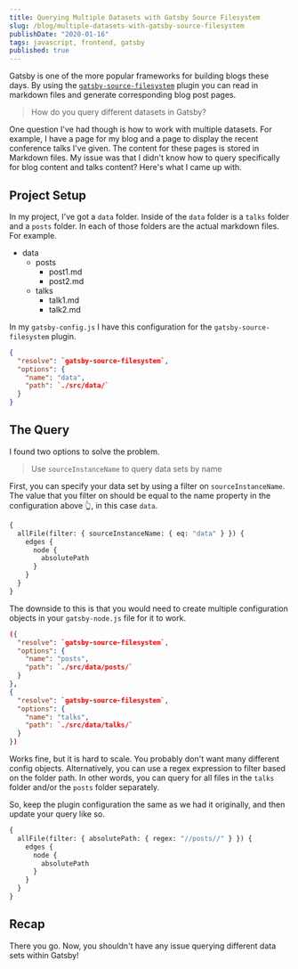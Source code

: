 ```yaml
---
title: Querying Multiple Datasets with Gatsby Source Filesystem
slug: /blog/multiple-datasets-with-gatsby-source-filesystem
publishDate: "2020-01-16"
tags: javascript, frontend, gatsby
published: true
---
```


Gatsby is one of the more popular frameworks for building blogs these days. By using the [`gatsby-source-filesystem`](https://www.gatsbyjs.org/packages/gatsby-source-filesystem/) plugin you can read in markdown files and generate corresponding blog post pages.

> How do you query different datasets in Gatsby?

One question I've had though is how to work with multiple datasets. For example, I have a page for my blog and a page to display the recent conference talks I've given. The content for these pages is stored in Markdown files. My issue was that I didn't know how to query specifically for blog content and talks content? Here's what I came up with.

## Project Setup

In my project, I've got a `data` folder. Inside of the `data` folder is a `talks` folder and a `posts` folder. In each of those folders are the actual markdown files. For example.

- data
  - posts
    - post1.md
    - post2.md
  - talks
    - talk1.md
    - talk2.md

In my `gatsby-config.js` I have this configuration for the `gatsby-source-filesystem` plugin.

```json
{
  "resolve": `gatsby-source-filesystem`,
  "options": {
    "name": "data",
    "path": `./src/data/`
  }
}
```

## The Query

I found two options to solve the problem.

> Use `sourceInstanceName` to query data sets by name

First, you can specify your data set by using a filter on `sourceInstanceName`. The value that you filter on should be equal to the name property in the configuration above 👆️, in this case `data`.

```graphql
{
  allFile(filter: { sourceInstanceName: { eq: "data" } }) {
    edges {
      node {
        absolutePath
      }
    }
  }
}
```

The downside to this is that you would need to create multiple configuration objects in your `gatsby-node.js` file for it to work.

```json
({
  "resolve": `gatsby-source-filesystem`,
  "options": {
    "name": "posts",
    "path": `./src/data/posts/`
  }
},
{
  "resolve": `gatsby-source-filesystem`,
  "options": {
    "name": "talks",
    "path": `./src/data/talks/`
  }
})
```

Works fine, but it is hard to scale. You probably don't want many different config objects. Alternatively, you can use a regex expression to filter based on the folder path. In other words, you can query for all files in the `talks` folder and/or the `posts` folder separately.

So, keep the plugin configuration the same as we had it originally, and then update your query like so.

```graphql
{
  allFile(filter: { absolutePath: { regex: "//posts//" } }) {
    edges {
      node {
        absolutePath
      }
    }
  }
}
```

## Recap

There you go. Now, you shouldn't have any issue querying different data sets within Gatsby!

